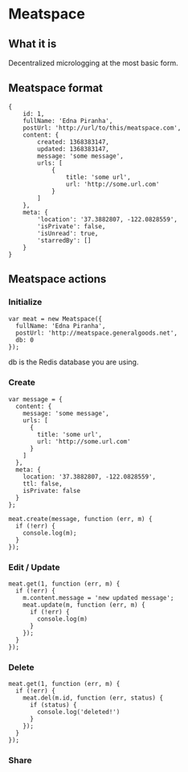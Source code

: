# Meatspace

## What it is

Decentralized micrologging at the most basic form.

## Meatspace format

    {
        id: 1,
        fullName: 'Edna Piranha',
        postUrl: 'http://url/to/this/meatspace.com',
        content: {
            created: 1368383147,
            updated: 1368383147,
            message: 'some message',
            urls: [
                {
                    title: 'some url',
                    url: 'http://some.url.com'
                }
            ]
        },
        meta: {
            'location': '37.3882807, -122.0828559',
            'isPrivate': false,
            'isUnread': true,
            'starredBy': []
        }
    }

## Meatspace actions

### Initialize

    var meat = new Meatspace({
      fullName: 'Edna Piranha',
      postUrl: 'http://meatspace.generalgoods.net',
      db: 0
    });

db is the Redis database you are using.

### Create

    var message = {
      content: {
        message: 'some message',
        urls: [
          {
            title: 'some url',
            url: 'http://some.url.com'
          }
        ]
      },
      meta: {
        location: '37.3882807, -122.0828559',
        ttl: false,
        isPrivate: false
      }
    };

    meat.create(message, function (err, m) {
      if (!err) {
        console.log(m);
      }
    });

### Edit / Update

    meat.get(1, function (err, m) {
      if (!err) {
        m.content.message = 'new updated message';
        meat.update(m, function (err, m) {
          if (!err) {
            console.log(m)
          }
        });
      }
    });

### Delete

    meat.get(1, function (err, m) {
      if (!err) {
        meat.del(m.id, function (err, status) {
          if (status) {
            console.log('deleted!')
          }
        });
      }
    });

### Share
